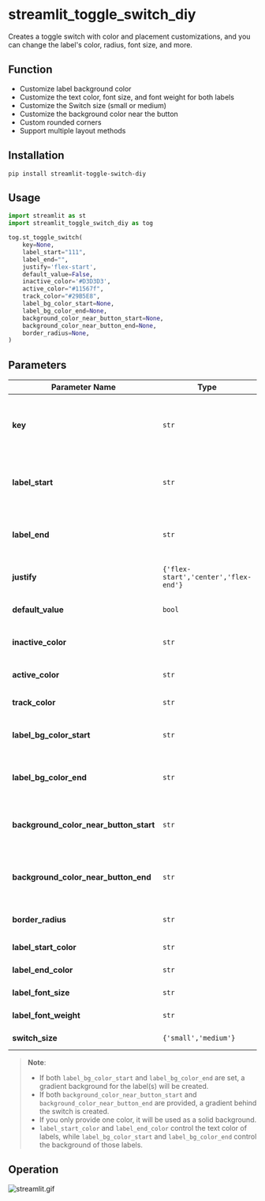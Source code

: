 # streamlit_toggle_switch_diy

Creates a toggle switch with color and placement customizations, and you can change the label's color, radius, font size, and more.



## Function

- Customize label background color
- Customize the text color, font size, and font weight for both labels
- Customize the Switch size (small or medium)
- Customize the background color near the button
- Custom rounded corners
- Support multiple layout methods

## Installation

```shell
pip install streamlit-toggle-switch-diy
```

## Usage

```python
import streamlit as st
import streamlit_toggle_switch_diy as tog

tog.st_toggle_switch(
    key=None,
    label_start="111",
    label_end="",
    justify='flex-start',
    default_value=False,
    inactive_color='#D3D3D3',
    active_color="#11567f",
    track_color="#29B5E8",
    label_bg_color_start=None,
    label_bg_color_end=None,
    background_color_near_button_start=None,
    background_color_near_button_end=None,
    border_radius=None,
)
```


## Parameters


| **Parameter Name**                         | **Type**                             | **Default**    | **Description**                                                                                                                         |
| ------------------------------------------ | ------------------------------------ | -------------- | --------------------------------------------------------------------------------------------------------------------------------------- |
| **key**                                    | `str`                                | None           | The unique identifier for each component instance.<br />Used to distinguish different component instances in the Streamlit application. |
| **label\_start**                           | `str`                                | `""`           | The text content of the label before the switch. If a preceding label is not needed, pass an empty string`""`.                          |
| **label\_end**                             | `str`                                | `""`           | The text content of the label after the switch. If a following label is not needed, pass an empty string`""`.                           |
| **justify**                                | `{'flex-start','center','flex-end'}` | `'flex-start'` | Controls alignment of labels and the switch within the container.                                                                       |
| **default\_value**                         | `bool`                               | `False`        | The initial state of the toggle switch.`True`= On,`False`= Off.                                                                         |
| **inactive\_color**                        | `str`                                | `'#D3D3D3'`    | The color of the slider when the switch is inactive (off).                                                                              |
| **active\_color**                          | `str`                                | `'#11567f'`    | The color of the slider when the switch is active (on).                                                                                 |
| **track\_color**                           | `str`                                | `'#29B5E8'`    | The color of the switch track (background).                                                                                             |
| **label\_bg\_color\_start**                | `str`                                | `None`         | The starting value of the label background color, used to create a gradient effect.                                                     |
| **label\_bg\_color\_end**                  | `str`                                | `None`         | The ending value of the label background color, used to create a gradient effect.                                                       |
| **background\_color\_near\_button\_start** | `str`                                | `None`         | The starting value of the background color near the switch, used to create a gradient effect behind the component.                      |
| **background\_color\_near\_button\_end**   | `str`                                | `None`         | The ending value of the background color near the switch, used to create a gradient effect behind the component.                        |
| **border\_radius**                         | `str`                                | `None`         | The border-radius of the component, such as`'4px'`,`'8px'`,`'50%'`, etc.                                                                |
| **label\_start\_color**                    | `str`                                | `"#7f1916"`    | Text color for the left (start) label.                                                                                                  |
| **label\_end\_color**                      | `str`                                | `"#FFFFFF"`    | Text color for the right (end) label.                                                                                                   |
| **label\_font\_size**                      | `str`                                | `"14px"`       | Font size for both labels (e.g.`"14px"`,`"12pt"`).                                                                                      |
| **label\_font\_weight**                    | `str`                                | `"bold"`       | Font weight for both labels (e.g.`"bold"`,`"normal"`,`"500"`).                                                                          |
| **switch\_size**                           | `{'small','medium'}`                 | `"medium"`     | The size of the Switch component.                                                                                                       |

> **Note**:
>
> * If both `label_bg_color_start` and `label_bg_color_end` are set, a gradient background for the label(s) will be created.
> * If both `background_color_near_button_start` and `background_color_near_button_end` are provided, a gradient behind the switch is created.
> * If you only provide one color, it will be used as a solid background.
> * `label_start_color` and `label_end_color` control the text color of labels, while `label_bg_color_start` and `label_bg_color_end` control the background of those labels.
>

## Operation

![streamlit.gif](assets/streamlit.gif)
